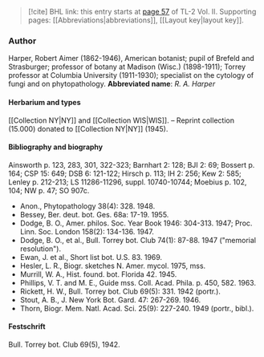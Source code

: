 > [!cite] BHL link: this entry starts at [page 57](https://www.biodiversitylibrary.org/page/33068299) of TL-2 Vol. II.
> Supporting pages: [[Abbreviations|abbreviations]], [[Layout key|layout key]].

### Author

Harper, Robert Aimer (1862-1946), American botanist; pupil of Brefeld and Strasburger; professor of botany at Madison (Wisc.) (1898-1911); Torrey professor at Columbia University (1911-1930); specialist on the cytology of fungi and on phytopathology. 
**Abbreviated name**: *R. A. Harper*

#### Herbarium and types

[[Collection NY|NY]] and [[Collection WIS|WIS]]. – Reprint collection (15.000) donated to [[Collection NY|NY]] (1945).

#### Bibliography and biography

Ainsworth p. 123, 283, 301, 322-323; Barnhart 2: 128; BJI 2: 69; Bossert p. 164; CSP 15: 649; DSB 6: 121-122; Hirsch p. 113; IH 2: 256; Kew 2: 585; Lenley p. 212-213; LS 11286-11296, suppl. 10740-10744; Moebius p. 102, 104; NW p. 47; SO 907c.
- Anon., Phytopathology 38(4): 328. 1948.
- Bessey, Ber. deut. bot. Ges. 68a: 17-19. 1955.
- Dodge, B. O., Amer. philos. Soc. Year Book 1946: 304-313. 1947; Proc. Linn. Soc. London 158(2): 134-136. 1947.
- Dodge, B. O., et al., Bull. Torrey bot. Club 74(1): 87-88. 1947 ("memorial resolution").
- Ewan, J. et al., Short list bot. U.S. 83. 1969.
- Hesler, L. R., Biogr. sketches N. Amer. mycol. 1975, mss.
- Murrill, W. A., Hist. found. bot. Florida 42. 1945.
- Phillips, V. T. and M. E., Guide mss. Coll. Acad. Phila. p. 450, 582. 1963.
- Rickett, H. W., Bull. Torrey bot. Club 69(5): 331. 1942 (portr.).
- Stout, A. B., J. New York Bot. Gard. 47: 267-269. 1946.
- Thorn, Biogr. Mem. Natl. Acad. Sci. 25(9): 227-240. 1949 (portr., bibl.).

#### Festschrift

Bull. Torrey bot. Club 69(5), 1942.

